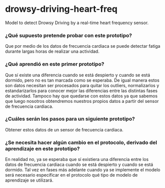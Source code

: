 # drowsy-driving-heart-freq
Model to detect Drowsy Driving by a real-time heart frequency sensor.

### ¿Qué supuesto pretende probar con este prototipo?

Que por medio de los datos de frecuencia cardiaca se puede detectar fatiga durante largas horas de realizar una actividad.

### ¿Qué aprendió en este primer prototipo?

Que sí existe una diferencia cuando se está despierto y cuando se está dormido, pero no es tan marcada como se esperaba. De igual manera estos son datos necesitan ser procesados para quitar los outliers, normalizarlos y estandarizarlos para conocer mejor las diferencias entre las distintas fases de actividad. Tampoco hay que quedarse con estos datos ya que sabemos que luego nosotros obtendremos nuestros propios datos a partir del sensor de frecuencia cardiaca.

### ¿Cuáles serán los pasos para un siguiente prototipo?

Obtener estos datos de un sensor de frecuencia cardiaca.

### ¿Se necesita hacer algún cambio en el protocolo, derivado del aprendizaje en este prototipo?

En realidad no, ya se esperaba que sí existiera una diferencia entre los datos de frecuencia cardiaca cuando se está despierto y cuando se está dormido. Tal vez en fases más adelante cuando ya se implemente el modelo será necesario especificar en el protocolo qué tipo de modelo de aprendizaje se utilizará.